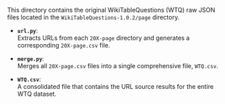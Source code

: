 This directory contains the original WikiTableQuestions (WTQ) raw JSON files located in the `WikiTableQuestions-1.0.2/page` directory.



- **`url.py`**:  
  Extracts URLs from each `20X-page` directory and generates a corresponding `20X-page.csv` file.

- **`merge.py`**:  
  Merges all `20X-page.csv` files into a single comprehensive file, `WTQ.csv`.

- **`WTQ.csv`**:  
  A consolidated file that contains the URL source results for the entire WTQ dataset.
